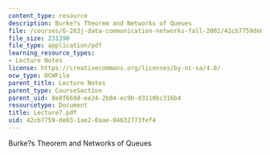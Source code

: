 ```yaml
---
content_type: resource
description: Burke?s Theorem and Networks of Queues
file: /courses/6-263j-data-communication-networks-fall-2002/42cb7759de031ae20aae04632773fef4_Lecture7.pdf
file_size: 231390
file_type: application/pdf
learning_resource_types:
- Lecture Notes
license: https://creativecommons.org/licenses/by-nc-sa/4.0/
ocw_type: OCWFile
parent_title: Lecture Notes
parent_type: CourseSection
parent_uid: 8e8f669d-ee24-2b04-ec9b-d3110bc316b4
resourcetype: Document
title: Lecture7.pdf
uid: 42cb7759-de03-1ae2-0aae-04632773fef4
---
```

Burke?s Theorem and Networks of Queues